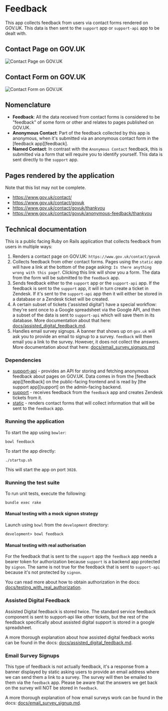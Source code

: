 # Feedback

This app collects feedback from users via contact forms rendered on GOV.UK.
This data is then sent to the `support` app or `support-api` app to be dealt with.

## Contact Page on GOV.UK
![Contact Page on GOV.UK](/docs/screenshots/contact_page.png?raw=true "Contact Page on GOV.UK")

## Contact Form on GOV.UK
![Contact Form on GOV.UK](/docs/screenshots/contact_form.png?raw=true "Contact Form on GOV.UK")

## Nomenclature

- **Feedback**: All the data received from contact forms is considered to be "feedback" of some form
or other and relates to pages published on GOV.UK.
- **Anonymous Contact**: Part of the feedback collected by this app is anonymous, when it's
submitted via an anonymous contact form in the [feedback app][feedback].
- **Named Contact**: In contrast with the `Anonymous Contact` feedback, this is submitted
via a form that will require you to identify yourself. This data is sent directly
to the `support` app.

## Pages rendered by the application

Note that this list may not be complete.

- https://www.gov.uk/contact/
- https://www.gov.uk/contact/govuk
- https://www.gov.uk/contact/govuk/thankyou
- https://www.gov.uk/contact/govuk/anonymous-feedback/thankyou

## Technical documentation

This is a public facing Ruby on Rails application that collects feedback from users in multiple ways:

1. Renders a contact page on GOV.UK: `https://www.gov.uk/contact/govuk`
2. Collects feedback from other contact forms. Pages using the `static` app
will have a link at the bottom of the page asking: `Is there anything wrong with this page?`.
Clicking this link will show you
a form. The data from the form will be submitted to the `feedback` app.
3. Sends feedback either to the `support` app or the `support-api` app. If the
feedback is sent to the `support` app, it will in turn create a ticket in Zendesk.
If it's sent to the `support-api` app then it will either be stored in a database
or a Zendesk ticket will be created.
4. A certain subset of tickets ('assisted digital') have a special workflow: they're
sent once to a Google spreadsheet via the Google API, and then a subset of the data
is sent to `support-api` which will save them in its database. More documentation about
that here: [docs/assisted_digital_feedback.md](docs/assisted_digital_feedback.md).
5. Handles email survey signups. A banner that shows up on `gov.uk` will ask you to
provide an email to signup to a survey. `feedback` will then email you a link to the
survey. However, it does not collect the answers. More documentation about that here:
[docs/email_survey_signups.md](docs/email_survey_signups.md)

### Dependencies

- [support-api](https://github.com/alphagov/support-api) - provides an API for storing and fetching anonymous feedback about pages on GOV.UK. Data comes in from the [feedback app][feedback] on the public-facing frontend and is read by [the support app][support] on the admin-facing backend.
- [support](https://github.com/alphagov/support) - receives feedback from the `feedback` app and creates Zendesk tickets from it.
- [static](https://github.com/alphagov/static) - renders contact forms that will collect information that will be sent to the `feedback` app.

### Running the application

To start the app using `bowler`:

    bowl feedback

To start the app directly:

    ./startup.sh

This will start the app on port `3028`.

### Running the test suite

To run unit tests, execute the following:

    bundle exec rake

#### Manual testing with a mock signon strategy

Launch using `bowl` from the `development` directory:

    development> bowl feedback

#### Manual testing with real authorisation

For the feedback that is sent to the `support` app the `feedback` app needs a
bearer token for authorization because `support` is a backend app protected by
`signon`.  The same is not true for the feedback that is sent to `support-api`
because it's not protected by `signon`.

You can read more about how to obtain authorization in the docs:
[docs/testing_with_real_authorization](docs/testing_with_real_authorization.md).

### Assisted Digital Feedback

Assisted Digital feedback is stored twice.  The standard service feedback
component is sent to support-api like other tickets, but the rest of the
feedback specifically about assisted digital support is stored in a google
spreadsheet.

A more thorough explanation about how assisted digital feedback works can
be found in the docs: [docs/assisted_digital_feedback.md](docs/assisted_digital_feedback.md).

### Email Survey Signups

This type of feedback is not actually feedback, it's a response from a banner
displayed by static asking users to provide an email address where we can send
them a link to a survey. The survey will then be emailed to them via the
`feedback` app. Please be aware that the answers we get back on the survey will
NOT be stored in `feedback`.

A more thorough explanation of how email surveys work can be found in the docs:
[docs/email_survey_signup.md](docs/email_survey_signups.md).
